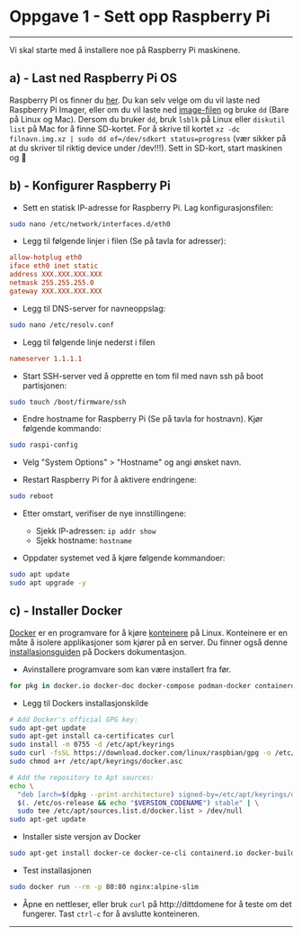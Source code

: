 # Oppgave 1 - Sett opp Raspberry Pi
---
Vi skal starte med å installere noe på Raspberry Pi maskinene.

## a) - Last ned Raspberry Pi OS
Raspberry PI os finner du [her](https://www.raspberrypi.com/software/).
Du kan selv velge om du vil laste ned Raspberry Pi Imager, eller om du vil laste ned [image-filen](https://www.raspberrypi.com/software/operating-systems/#raspberry-pi-os-32-bit) og bruke `dd` (Bare på Linux og Mac).
Dersom du bruker `dd`, bruk `lsblk` på Linux eller `diskutil list` på Mac for å finne SD-kortet. For å skrive til kortet `xz -dc filnavn.img.xz | sudo dd of=/dev/sdkort status=progress` (vær sikker på at du skriver til riktig device under /dev!!!).
Sett in SD-kort, start maskinen og :crossed_fingers:

## b) - Konfigurer Raspberry Pi

- Sett en statisk IP-adresse for Raspberry Pi. Lag konfigurasjonsfilen:

```bash
sudo nano /etc/network/interfaces.d/eth0
```

- Legg til følgende linjer  i filen (Se på tavla for adresser):

```conf
allow-hotplug eth0
iface eth0 inet static
address XXX.XXX.XXX.XXX
netmask 255.255.255.0
gateway XXX.XXX.XXX.XXX
```

- Legg til DNS-server for navneoppslag:

```bash
sudo nano /etc/resolv.conf
```

- Legg til følgende linje nederst i filen

```conf
nameserver 1.1.1.1
```

- Start SSH-server ved å opprette en tom fil med navn ssh på boot partisjonen:

```bash
sudo touch /boot/firmware/ssh
```

- Endre hostname for Raspberry Pi (Se på tavla for hostnavn). Kjør følgende kommando:

```bash
sudo raspi-config
```

- Velg "System Options" > "Hostname" og angi ønsket navn.

- Restart Raspberry Pi for å aktivere endringene:

```bash
sudo reboot
```

- Etter omstart, verifiser de nye innstillingene:
  - Sjekk IP-adressen: `ip addr show`
  - Sjekk hostname: `hostname`

- Oppdater systemet ved å kjøre følgende kommandoer:

```bash
sudo apt update
sudo apt upgrade -y
```

## c) - Installer Docker
[Docker](https://en.wikipedia.org/wiki/Docker_(software)) er en programvare for å kjøre [konteinere](https://en.wikipedia.org/wiki/Containerization_(computing)) på Linux. Konteinere er en måte å isolere applikasjoner som kjører på en server.
Du finner også denne [installasjonsguiden](https://docs.docker.com/engine/install/raspberry-pi-os/) på Dockers dokumentasjon.

- Avinstallere programvare som kan være installert fra før.

```bash
for pkg in docker.io docker-doc docker-compose podman-docker containerd runc; do sudo apt-get remove $pkg; done
```

- Legg til Dockers installasjonskilde

```bash
# Add Docker's official GPG key:
sudo apt-get update
sudo apt-get install ca-certificates curl
sudo install -m 0755 -d /etc/apt/keyrings
sudo curl -fsSL https://download.docker.com/linux/raspbian/gpg -o /etc/apt/keyrings/docker.asc
sudo chmod a+r /etc/apt/keyrings/docker.asc

# Add the repository to Apt sources:
echo \
  "deb [arch=$(dpkg --print-architecture) signed-by=/etc/apt/keyrings/docker.asc] https://download.docker.com/linux/raspbian \
  $(. /etc/os-release && echo "$VERSION_CODENAME") stable" | \
  sudo tee /etc/apt/sources.list.d/docker.list > /dev/null
sudo apt-get update
```

- Installer siste versjon av Docker

```bash
sudo apt-get install docker-ce docker-ce-cli containerd.io docker-buildx-plugin docker-compose-plugin -y
```

- Test installasjonen

```bash
sudo docker run --rm -p 80:80 nginx:alpine-slim
```

- Åpne en nettleser, eller bruk `curl` på http://dittdomene for å teste om det fungerer. Tast `ctrl-c` for å avslutte konteineren.

---
